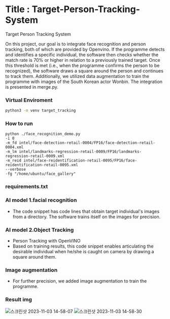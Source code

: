 # Title : Target-Person-Tracking-System
Target Person Tracking System

On this project, our goal is to integrate face recognition and person tracking, both of which are provided by Openvino. If the programme detects and identifies a specific individual, the software then checks whether the match rate is 70% or higher in relation to a previously trained target. Once this threshold is met (i.e., when the programme confirms the person to be recognized), the software draws a square around the person and continues to track them. Additionally, we utilized data augmentation to train the programme with images of the South Korean actor Wonbin. The integration is presented in merge.py.


### Virtual Enviroment
```sh
python3 -m venv target_tracking
```
### How to run
```
python ./face_recognition_demo.py 
-i 0 
-m_fd intel/face-detection-retail-0004/FP16/face-detection-retail-0004.xml 
-m_lm intel/landmarks-regression-retail-0009/FP16/landmarks-regression-retail-0009.xml 
-m_reid intel/face-reidentification-retail-0095/FP16/face-reidentification-retail-0095.xml 
--verbose 
-fg "/home/ubuntu/face_gallery"

```
### requirements.txt 

### AI model 1.facial recognition
- The code snippet has code lines that obtain target individual's images from a directory. The software trains itself on the images for precision. 

### AI model 2.Object Tracking
- Person Tracking with OpenVINO
- Based on training results, this code snippet enables articulating the desirable individual when he/she is caught on camera by drawing a square around them. 

### Image augmentation
- For further precision, we added image augmentation to train the programme.

### Result img

![스크린샷 2023-11-03 14-58-07](https://github.com/simpleis6est/Target-Person-Tracking-System/assets/143490860/6eca9b82-f30b-4328-a7f5-96ed27bf3ad9)
![스크린샷 2023-11-03 14-58-30](https://github.com/simpleis6est/Target-Person-Tracking-System/assets/143490860/8080bb3b-a9e5-48a0-9840-67bd2fe88f07)


